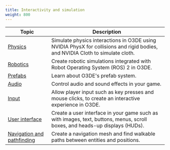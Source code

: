 ```yaml
---
title: Interactivity and simulation
weight: 800
---
```


| Topic                                                    | Description                                                                                                                                                                |
|----------------------------------------------------------|----------------------------------------------------------------------------------------------------------------------------------------------------------------------------|
| [Physics](physics)                                       | Simulate physics interactions in O3DE using NVIDIA PhysX for collisions and rigid bodies, <!--NVIDIA Blast to simulate destruction, -->and NVIDIA Cloth to simulate cloth. |
| [Robotics](robotics)                                     | Create robotic simulations integrated with Robot Operating System (ROS) 2 in O3DE.                                                                                         |
| [Prefabs](prefabs)                                       | Learn about O3DE's prefab system.                                                                                                                                          |
| [Audio](audio)                                           | Control audio and sound effects in your game.                                                                                                                              |
| [Input](input)                                           | Allow player input such as key presses and mouse clicks, to create an interactive experience in O3DE.                                                                      |
| [User interface](user-interface)                         | Create a user interface in your game such as with images, text, buttons, menus, scroll boxes, and heads-up displays (HUDs).                                                |
| [Navigation and pathfinding](navigation-and-pathfinding) | Create a navigation mesh and find walkable paths between entities and positions.                                                                                           |
